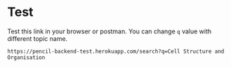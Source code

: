 # Test
Test this link in your browser or postman.
You can change `q` value with different topic name.

`https://pencil-backend-test.herokuapp.com/search?q=Cell Structure and Organisation`
